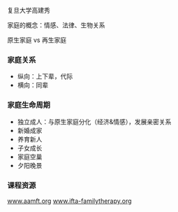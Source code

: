 复旦大学高建秀

                                                                                                                                                                                                                                                                                                                                                                                                                                  家庭的概念：情感、法律、生物关系

原生家庭 vs 再生家庭

### 家庭关系
- 纵向：上下辈，代际
- 横向：同辈

### 家庭生命周期
- 独立成人：与原生家庭分化（经济&情感），发展亲密关系
- 新婚成家
- 养育新人
- 子女成长
- 家庭空巢
- 夕阳晚景

### 课程资源
www.aamft.org
www.ifta-familytherapy.org
